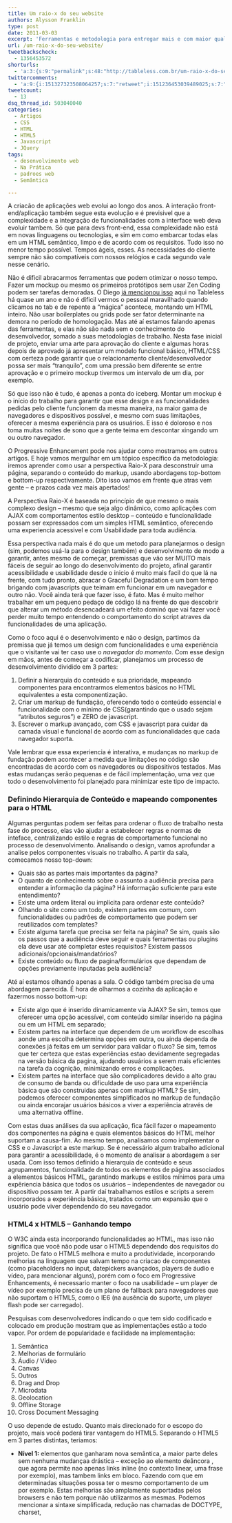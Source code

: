 ```yaml
---
title: Um raio-x do seu website
authors: Alysson Franklin
type: post
date: 2011-03-03
excerpt: 'Ferramentas e metodologia para entregar mais e com maior qualidade. O Progressive Enhancement pode nos ajudar como mostramos em outros artigos. E hoje vamos mergulhar em um tópico específico da metodologia. '
url: /um-raio-x-do-seu-website/
tweetbackscheck:
  - 1356453572
shorturls:
  - 'a:3:{s:9:"permalink";s:48:"http://tableless.com.br/um-raio-x-do-seu-website";s:7:"tinyurl";s:26:"http://tinyurl.com/4x25fvk";s:4:"isgd";s:19:"http://is.gd/rxsqjn";}'
twittercomments:
  - 'a:9:{i:151327323508064257;s:7:"retweet";i:151236453039489025;s:7:"retweet";i:154255318610755584;s:7:"retweet";i:154254464201670657;s:7:"retweet";i:154253700964167680;s:7:"retweet";i:169584844064571392;s:7:"retweet";i:181826903370514433;s:7:"retweet";i:181824512231346176;s:7:"retweet";i:181822569626861570;s:7:"retweet";}'
tweetcount:
  - 13
dsq_thread_id: 503040040
categories:
  - Artigos
  - CSS
  - HTML
  - HTML5
  - Javascript
  - JQuery
tags:
  - desenvolvimento web
  - Na Prática
  - padroes web
  - Semântica

---
```

A criacão de aplicações web evolui ao longo dos anos. A interação front-end/aplicação também segue esta evolução e é previsivel que a complexidade e a integração de funcionalidades com a interface web deva evoluir tambem. Só que para devs front-end, essa complexidade não está em novas linguagens ou tecnologias, e sim em como embarcar todas elas em um HTML semântico, limpo e de acordo com os requisitos. Tudo isso no menor tempo possível. Tempos ágeis, esses. As necessidades do cliente sempre não são compatíveis com nossos relógios e cada segundo vale nesse cenário.

Não é dificil abracarmos ferramentas que podem otimizar o nosso tempo. Fazer um mockup ou mesmo os primeiros protótipos sem usar Zen Coding podem ser tarefas demoradas. O Diego [já mencionou isso][1] aqui no Tableless há quase um ano e não é dificil vermos o pessoal maravilhado quando clicamos no tab e de repente a &#8220;mágica&#8221; acontece, montando um HTML inteiro. Não usar boilerplates ou grids pode ser fator determinante na demora no período de homologação. Mas até aí estamos falando apenas das ferramentas, e elas não são nada sem o conhecimento do desenvolvedor, somado a suas metodologias de trabalho. Nesta fase inicial de projeto, enviar uma arte para aprovação do cliente e algumas horas depois de aprovado já apresentar um modelo funcional básico, HTML/CSS com certeza pode garantir que o relacionamento cliente/desenvolvedor possa ser mais &#8220;tranquilo&#8221;, com uma pressão bem diferente se entre aprovação e o primeiro mockup tivermos um intervalo de um dia, por exemplo.

Só que isso não é tudo, é apenas a ponta do iceberg. Montar um mockup é o início do trabalho para garantir que esse design e as funcionalidades pedidas pelo cliente funcionem da mesma maneira, na maior gama de navegadores e dispositivos possível, e mesmo com suas limitações, oferecer a mesma experiência para os usuários. E isso é doloroso e nos toma muitas noites de sono que a gente teima em descontar xingando um ou outro navegador.

O Progressive Enhancement pode nos ajudar como mostramos em outros artigos. E hoje vamos mergulhar em um tópico específico da metodologia: iremos aprender como usar a perspectiva Raio-X para desconstruir uma página, separando o conteúdo do markup, usando abordagens top-bottom e bottom-up respectivamente. Dito isso vamos em frente que atras vem gente &#8211; e prazos cada vez mais apertados!

A Perspectiva Raio-X é baseada no princípio de que mesmo o mais complexo design – mesmo que seja algo dinâmico, como aplicações com AJAX com comportamentos estilo desktop – conteúdo e funcionalidade possam ser expressados com um simples HTML semântico, oferecendo uma experiencia acessivel e com Usabilidade para toda audiência.

Essa perspectiva nada mais é do que um metodo para planejarmos o design (sim, podemos usá-la para o design também) e desenvolvimento de modo a garantir, antes mesmo de começar, premissas que vão ser MUITO mais fáceis de seguir ao longo do desenvolvimento do projeto, afinal garantir acessibilidade e usabilidade desde o inicio é muito mais facil do que lá na frente, com tudo pronto, abracar o Graceful Degradation e um bom tempo brigando com javascripts que teimam em funcionar em um navegador e outro não. Você ainda terá que fazer isso, é fato. Mas é muito melhor trabalhar em um pequeno pedaço de código lá na frente do que descobrir que alterar um método desencadeará um efeito dominó que vai fazer você perder muito tempo entendendo o comportamento do script atraves da funcionalidades de uma aplicação.

Como o foco aqui é o desenvolvimento e não o design, partimos da premissa que já temos um design com funcionalidades e uma experiência que o visitante vai ter caso use o _navegador do momento_. Com esse design em mãos, antes de começar a codificar, planejamos um processo de desenvolvimento dividido em 3 partes:

  1. Definir a hierarquia do conteúdo e sua prioridade, mapeando componentes para encontrarmos elementos básicos no HTML equivalentes a esta componentização.
  2. Criar um markup de fundação, oferecendo todo o conteúdo essencial e funcionalidade com o mínimo de CSS(garantindo que o usado sejam &#8220;atributos seguros&#8221;) e ZERO de javascript.
  3. Escrever o markup avançado, com CSS e javascript para cuidar da camada visual e funcional de acordo com as funcionalidades que cada navegador suporta.

Vale lembrar que essa experiencia é interativa, e mudanças no markup de fundação podem acontecer a medida que limitações no código são encontradas de acordo com os navegadores ou dispositivos testados. Mas estas mudanças serão pequenas e de fácil implementação, uma vez que todo o desenvolvimento foi planejado para minimizar este tipo de impacto.

### **Definindo Hierarquia de Conteúdo e mapeando componentes para o HTML**

Algumas perguntas podem ser feitas para ordenar o fluxo de trabalho nesta fase do processo, elas vão ajudar a estabelecer regras e normas de inteface, centralizando estilo e regras de comportamento funcional no processo de desenvolvimento. Analisando o design, vamos aprofundar a analise pelos componentes visuais no trabalho. A partir da sala, comecamos nosso top-down:

  * Quais são as partes mais importantes da página?
  * O quanto de conhecimento sobre o assunto a audiência precisa para entender a informação da página? Há informação suficiente para este entendimento?
  * Existe uma ordem literal ou implícita para ordenar este conteúdo?
  * Olhando o site como um todo, existem partes em comum, com funcionalidades ou padrões de comportamento que podem ser reutilizados com templates?
  * Existe alguma tarefa que precisa ser feita na página? Se sim, quais são os passos que a audiência deve seguir e quais ferramentas ou plugins ela deve usar até completar estes requisitos? Existem passos adicionais/opcionais/mandatórios?
  * Existe conteúdo ou fluxo de pagina/formulários que dependam de opções previamente inputadas pela audiência?

Até aí estamos olhando apenas a sala. O código também precisa de uma abordagem parecida. É hora de olharmos a cozinha da aplicação e fazermos nosso bottom-up:

  * Existe algo que é inserido dinamicamente via AJAX? Se sim, temos que oferecer uma opção acessível, com conteúdo similar inserido na página ou em um HTML em separado;
  * Existem partes na interface que dependem de um workflow de escolhas aonde uma escolha determina opções em outra, ou ainda dependa de conexões já feitas em um servidor para validar o fluxo? Se sim, temos que ter certeza que estas experiências estao devidamente segregadas na versão básica da pagina, ajudando usuários a serem mais eficientes na tarefa da cognição, minimizando erros e complicações.
  * Existem partes na interface que são complicadores devido a alto grau de consumo de banda ou dificuldade de uso para uma experiência básica que são construidas apenas com markup HTML? Se sim, podemos oferecer componentes simplificados no markup de fundação ou ainda encorajar usuários básicos a viver a experiência através de uma alternativa offline.

Com estas duas análises da sua aplicação, fica fácil fazer o mapeamento dos componentes na página e quais elementos básicos do HTML melhor suportam a causa-fim. Ao mesmo tempo, analisamos como implementar o CSS e o Javascript a este markup. Se é necessário algum trabalho adicional para garantir a acessibilidade, é o momento de analisar a abordagem a ser usada. Com isso temos definido a hierarquia de conteúdo e seus agrupamentos, funcionalidade de todos os elementos de página associados a elementos básicos HTML, garantindo markups e estilos mínimos para uma expêriencia básica que todos os usuários &#8211; independentes de navegador ou dispositivo possam ter. A partir daí trabalhamos estilos e scripts a serem incorporados a experiência básica, tratados como um expansão que o usuário pode viver dependendo do seu navegador.

### **HTML4 x HTML5 – Ganhando tempo**

O W3C ainda esta incorporando funcionalidades ao HTML, mas isso não significa que você não pode usar o HTML5 dependendo dos requisitos do projeto. De fato o HTML5 melhora e muito a produtividade, incorporando melhorias na linguagem que salvam tempo na criacao de componentes (como placeholders no input, datepickers avançados, players de áudio e vídeo, para mencionar alguns), porém com o foco em Progressive Enhancements, é necessario manter o foco na usabilidade &#8211; um player de vídeo por exemplo precisa de um plano de fallback para navegadores que não suportam o HTML5, como o IE6 (na ausência do suporte, um player flash pode ser carregado).

Pesquisas com desenvolvedores indicando o que tem sido codificado e colocado em produção mostram que as implementações estão a todo vapor. Por ordem de popularidade e facilidade na implementação:

  1. Semântica
  2. Melhorias de formulário
  3. Áudio / Vídeo
  4. Canvas
  5. Outros
  6. Drag and Drop
  7. Microdata
  8. Geolocation
  9. Offline Storage
 10. Cross Document Messaging

O uso depende de estudo. Quanto mais direcionado for o escopo do projeto, mais você poderá tirar vantagem do HTML5. Separando o HTML5 em 3 partes distintas, teriamos:

  * **Nível 1:** elementos que ganharam nova semântica, a maior parte deles sem nenhuma mudançaa drástica &#8211; exceção ao elemento deâncora <a>, que agora permite nao apenas links inline (no contexto linear, uma frase por exemplo), mas tambem links em bloco. Fazendo com que em determinadas situações <a> possa ter o mesmo comportamento de um <div> por exemplo. Estas melhorias são amplamente suportadas pelos browsers e não tem porque não utilizarmos as mesmas. Podemos mencionar a sintaxe simplificada, redução nas chamadas de DOCTYPE, charset, <script> e <style> e os atributos type, alem da não necessidade de fechar tags para elementos self-closing (/>) 
  * **Nível 2:** Alguns extras que já não são garantidos em todos os navegadores. Algumas intervenções serão necessárias para implementar este nível, mas nada muito complicado que possa oferecer riscos de impacto ao design. Por default, estas funcionalidades são atingidas pelo Graceful Degradation (ex.: uma caixa <input type=&#8221;range&#8221;> em navegadores sem suporte se transformam em caixas comum de texto. Nada que não possa ser resolvido com um pouco de javascript.
  * **Nível 3:** Tudo o que não foi mencionado antes. Infelizmente são solucoes que ainda precisam de intervenções para termos escalabilidade. Alguns deles possuem já soluções consagradas (como os já mencionados Boilerplates e Grids) e garantem escalabilidade em navegadores que não oferecem suporte. Tags para diagramação de conteúdo como <section>, <article>, <nav>, <aside>, <header>, <footer> ; tags para elementos inline <mark>, <time> ; tags para elementos dinamicos como <audio>, <video>, <details>, <canvas> são suportadas via document.createElement ou boilerplate. As APIs tambem chegam para oferecer possibilidades infindáveis mas novamente, cuidado e análise neste nivel são coisas fundamentais.

Combinar o HTML5 com metodologias como o Progressive Enhancement é um grande diferencial, e, dominando as ferramentas, fica facil entregar mais com menos &#8211; e com maior qualidade. Pronto para tirar uma _chapa_ de suas páginas e começar a analisar o que pode ser otimizado?

### Referências

  * [Tableless &#8211; Editores e Snippets][1]
  * [zen coding][2]
  * [html5 boilerplate][3]
  * [960 grid][4]
  * [Designing w/ Progressive Enhancement][5] (esse ja é um clássico)
  * [HTML5 Features in use on Production Sites][6]
  * [A Form of Madness][7]
  * [3 levels of HTML usage][8]

 [1]: http://tableless.com.br/produtividade-editores-e-snippets
 [2]: http://code.google.com/p/zen-coding/
 [3]: http://br.html5boilerplate.com/
 [4]: http://sixrevisions.com/web_design/the-960-grid-system-made-easy/
 [5]: http://filamentgroup.com/dwpe/
 [6]: http://css-tricks.com/poll-results-html5-features-in-use-on-production-sites/
 [7]: http://diveintohtml5.org/forms.html
 [8]: http://mathiasbynens.be/notes/html5-levels